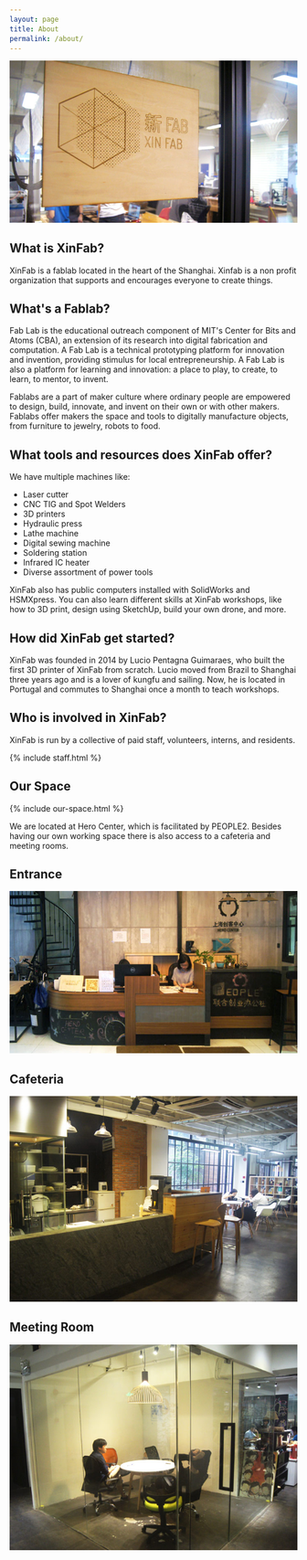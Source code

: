 ```yaml
---
layout: page
title: About
permalink: /about/
---
```


<img class="img-responsive" src="/img/about.jpg" 
  alt="about xin fab" />

## What is XinFab?

XinFab is a fablab located in the heart of the Shanghai.
Xinfab is a non profit organization that supports and encourages everyone to create things.

## What's a Fablab?

Fab Lab is the educational outreach component of MIT's Center for Bits and Atoms (CBA), an extension of its research into digital fabrication and computation. A Fab Lab is a technical prototyping platform for innovation and invention, providing stimulus for local entrepreneurship. A Fab Lab is also a platform for learning and innovation: a place to play, to create, to learn, to mentor, to invent.

Fablabs are a part of maker culture where ordinary people are empowered to design, build, innovate, and invent on their own or with other makers. Fablabs offer makers the space and tools to digitally manufacture objects, from furniture to jewelry, robots to food.

## What tools and resources does XinFab offer?

We have multiple machines like:

- Laser cutter
- CNC TIG and Spot Welders
- 3D printers
- Hydraulic press
- Lathe machine
- Digital sewing machine
- Soldering station
- Infrared IC heater
- Diverse assortment of power tools

XinFab also has public computers installed with SolidWorks and HSMXpress. You can also learn different skills at XinFab workshops, like how to 3D print, design using SketchUp, build your own drone, and more.

## How did XinFab get started?

XinFab was founded in 2014 by Lucio Pentagna Guimaraes, who built the first 3D printer of XinFab from scratch. Lucio moved from Brazil to Shanghai three years ago and is a lover of kungfu and sailing. Now, he is located in Portugal and commutes to Shanghai once a month to teach workshops.

## Who is involved in XinFab?

XinFab is run by a collective of paid staff, volunteers, interns, and residents.

{% include staff.html %}

## Our Space

{% include our-space.html %}

<span class="lead">We are located at Hero Center, which is facilitated by PEOPLE2. Besides having our own working space there is also access to a cafeteria and meeting rooms.</span>

## Entrance

<img class="img-responsive" src="/img/entrance.jpg" 
  alt="about xin fab" />

## Cafeteria

<img class="img-responsive" src="/img/cafeteria.jpg" 
  alt="about xin fab" />

## Meeting Room

<img class="img-responsive" src="/img/meeting-room.jpg" 
  alt="about xin fab" />

